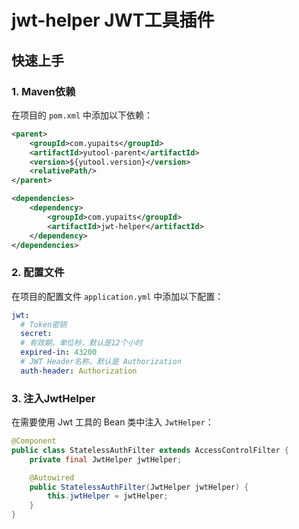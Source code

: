 # jwt-helper JWT工具插件

## 快速上手

### 1. Maven依赖

在项目的 `pom.xml` 中添加以下依赖：

```xml
<parent>
    <groupId>com.yupaits</groupId>
    <artifactId>yutool-parent</artifactId>
    <version>${yutool.version}</version>
    <relativePath/>
</parent>

<dependencies>
    <dependency>
        <groupId>com.yupaits</groupId>
        <artifactId>jwt-helper</artifactId>
    </dependency>
</dependencies>
```

### 2. 配置文件

在项目的配置文件 `application.yml` 中添加以下配置：

```yaml
jwt:
  # Token密钥
  secret: 
  # 有效期，单位秒，默认是12个小时
  expired-in: 43200
  # JWT Header名称，默认是 Authorization
  auth-header: Authorization
```

### 3. 注入JwtHelper

在需要使用 Jwt 工具的 Bean 类中注入 `JwtHelper`：

```java
@Component
public class StatelessAuthFilter extends AccessControlFilter {
    private final JwtHelper jwtHelper;

    @Autowired
    public StatelessAuthFilter(JwtHelper jwtHelper) {
        this.jwtHelper = jwtHelper;
    }
}
```
